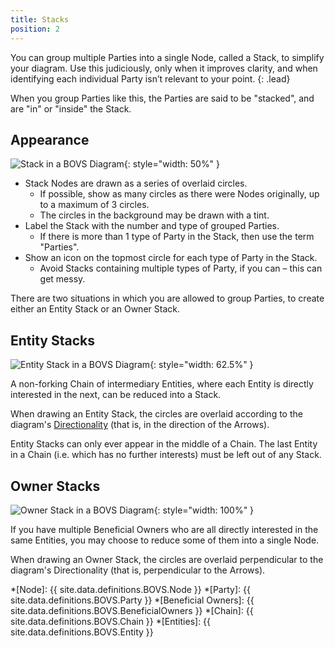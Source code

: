 ```yaml
---
title: Stacks
position: 2
---
```


You can group multiple Parties into a single Node, called a Stack, to simplify your diagram. Use this judiciously, only when it improves clarity, and when identifying each individual Party isn’t relevant to your point.
{: .lead}

When you group Parties like this, the Parties are said to be "stacked", and are "in" or "inside" the Stack.


## Appearance

![Stack in a BOVS Diagram](/visualisation/diagrams/bovs-core-stacks-appearance.png){: style="width: 50%" }

* Stack Nodes are drawn as a series of overlaid circles.
  * If possible, show as many circles as there were Nodes originally, up to a maximum of 3 circles.
  * The circles in the background may be drawn with a tint.
* Label the Stack with the number and type of grouped Parties.
  * If there is more than 1 type of Party in the Stack, then use the term "Parties".
* Show an icon on the topmost circle for each type of Party in the Stack.
  * Avoid Stacks containing multiple types of Party, if you can – this can get messy.

There are two situations in which you are allowed to group Parties, to create either an Entity Stack or an Owner Stack.


## Entity Stacks

![Entity Stack in a BOVS Diagram](/visualisation/diagrams/bovs-core-stacks-entity.png){: style="width: 62.5%" }

A non-forking Chain of intermediary Entities, where each Entity is directly interested in the next, can be reduced into a Stack.

When drawing an Entity Stack, the circles are overlaid according to the diagram's [Directionality](/visualisation/core/directionality) (that is, in the direction of the Arrows).

Entity Stacks can only ever appear in the middle of a Chain. The last Entity in a Chain (i.e. which has no further interests) must be left out of any Stack.


## Owner Stacks

![Owner Stack in a BOVS Diagram](/visualisation/diagrams/bovs-core-stacks-owner.png){: style="width: 100%" }

If you have multiple Beneficial Owners who are all directly interested in the same Entities, you may choose to reduce some of them into a single Node.

When drawing an Owner Stack, the circles are overlaid perpendicular to the diagram's Directionality (that is, perpendicular to the Arrows).


*[Node]: {{ site.data.definitions.BOVS.Node }}
*[Party]: {{ site.data.definitions.BOVS.Party }}
*[Beneficial Owners]: {{ site.data.definitions.BOVS.BeneficialOwners }}
*[Chain]: {{ site.data.definitions.BOVS.Chain }}
*[Entities]: {{ site.data.definitions.BOVS.Entity }}